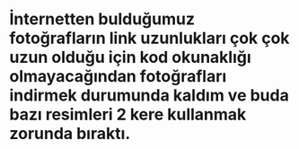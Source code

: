 # İnternetten bulduğumuz fotoğrafların link uzunlukları çok çok uzun olduğu için kod okunaklığı olmayacağından fotoğrafları indirmek durumunda kaldım ve buda bazı resimleri 2 kere kullanmak zorunda bıraktı.